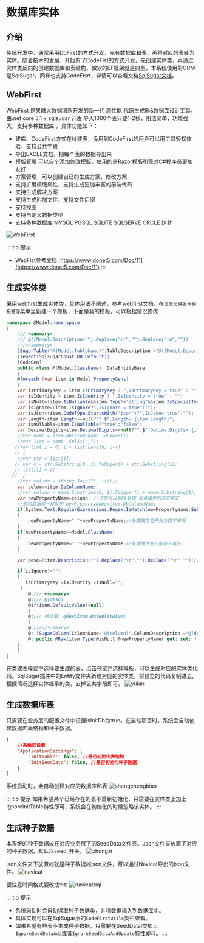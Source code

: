 <!-- CodeFirst  -->

# 数据库实体

## 介绍
传统开发中，通常采用DbFirst的方式开发，先有数据库和表，再将对应的表转为实体。随着技术的发展，开始有了CodeFist的方式开发，先创建实体类，再通过实体类反向的创建数据库和表结构，微软的EF框架就是典型，本系统使用的ORM是SqlSugar，同样也支持CodeFisrt，详情可以查看文档[SqlSugar文档](https://www.donet5.com/Doc/1/1206)。

## WebFirst
WebFirst  是果糖大数据团队开发的新一代 高性能 代码生成器&数据库设计工具，由.net core 3.1 + sqlsugar 开发 导入1000个表只要1-2秒，用法简单，功能强大，支持多种数据库 ，具体功能如下：

- 建库、CodeFirst方式在线建表，没用到CodeFirst的用户可以用工具轻松体验，支持公共字段
- 导出EXCEL文档，把每个表的数据导出来
- 模版管理 可以自个添加修改模版，使用的是Razor模版引擎对C#程序员更加友好
- 方案管理，可以创建自已的生成方案，修改方案
- 支持扩展模版属性，支持生成更加丰富的前端代码
- 支持生成解决方案
- 支持生成附加文件，支持文件后缀
- 支持视图
- 支持自定义数据类型
- 支持多种数据库 MYSQL PGSQL SQLITE SQLSERVE  ORCLE  达梦

![WebFirst](/startapi/webfirst.png)

::: tip 提示
- WebFist参考文档 [https://www.donet5.com/Doc/11](https://www.donet5.com/Doc/11)
:::

## 生成实体类
采用webfirst生成实体类，具体用法不阐述，参考webfirst文档，在`自定义模板`->`模板管理`菜单里新建一个模板，下面是我的模板，可以根据情况修改

```csharp
namespace @Model.name_space
{
    /// <summary>
    /// @((Model.Description+"").Replace("\r","").Replace("\n",""))
    ///</summary>
    [SugarTable("@(Model.TableName)",TableDescription ="@((Model.Description+"").Replace("\r","").Replace("\n",""))")]
    [Tenant(SqlsugarConst.DB_Default)]
    [CodeGen]
    public class @(Model.ClassName): DataEntityBase
    {
    @foreach (var item in Model.PropertyGens)
    {
    var isPrimaryKey = item.IsPrimaryKey ? ",IsPrimaryKey = true" : "";
    var isIdentity = item.IsIdentity ? ",IsIdentity = true" : "";
    var isNull=(item.IsNullable&&item.Type!="string"&&item.IsSpecialType==false&&item.Type!="byte[]")?"?":"";
    var isIgnore=(item.IsIgnore?",IsIgnore = true":"");
    var isJson=(item.CodeType.StartsWith("json")?",IsJson= true":"");
    var Length=item.Length==null?"":$",Length= {item.Length}";
    var isnullable=item.IsNullable?"true":"false";    
    var DecimalDigits=item.DecimalDigits==null?"":$",DecimalDigits= {item.DecimalDigits}";
    //var name = item.DbColumnName.ToLower();
    //var list = name .Split("_");
   //for (int i = 0; i < list.Length; i++)
   // {
    //var str = list[i];
   // var c = str.Substring(0, 1).ToUpper() + str.Substring(1);
   // list[i] = c;
  //  }
    //var column = string.Join("", list);
    var column=item.DbColumnName;
    //var column = name.Substring(0, 1).ToUpper() + name.Substring(1);
    var newPropertyName=column; //这里可以用C#处理 实体属性的显式格式
    //想和数据库一样就用 newPropertyName=item.DbColumnName
    if(System.Text.RegularExpressions.Regex.IsMatch(newPropertyName.Substring(0,1), "[0-9]"))
    {
        newPropertyName="_"+newPropertyName;//处理属性名开头为数字情况
    }
    if(newPropertyName==Model.ClassName)
    {
        newPropertyName="_"+newPropertyName;//处理属性名不能等于类名
    }

    var desc=(item.Description+"").Replace("\r","").Replace("\n","");//处理换行

    if(isIgnore!="")
    {
       isPrimaryKey =isIdentity =isNull="";
     }
        @:/// <summary>
        @:/// @(desc) 
        @if(item.DefaultValue!=null)
        {
        @:/// 默认值: @Raw(item.DefaultValue)
        }
        @:///</summary>
        @: [SugarColumn(ColumnName="@(column)",ColumnDescription ="@(desc)" @(isPrimaryKey) @(isIdentity) @(isIgnore) @(isJson) @(Length) @(DecimalDigits),IsNullable =@(isnullable))]
        @: public @Raw(item.Type)@isNull @newPropertyName{ get; set; }
    }
    }
}
```

在类建表模式中选择要生成的表，点击预览并选择模板，可以生成对应的实体类代码。SqlSugar插件中的Entity文件夹新建对应的实体类，将预览的代码复制进去,根据情况选择实体继承的类，去掉公共字段即可。
![yulan](/startapi/yulan.png)

## 生成数据库表
只需要在业务层的配置文件中设置IsInitDb为true。在启动项目时，系统会自动创建数据库表结构和种子数据。
```json
{
	//系统层设置
	"ApplicationSettings": {
		"InitTable": false, //是否初始化表结构
		"InitSeedData": false, //是否初始化种子数据
	}
}
```
系统启动时，会自动创建对应的数据库和表
![shengchengbiao](/startapi/shengchengbiao.png)

::: tip 提示
如果希望某个已经存在的表不重新初始化，只需要在实体类上加上IgnoreInitTable特性即可，系统会在初始化的时候忽略该实体。
:::

## 生成种子数据
本系统的种子数据放在对应业务层下的SeedData文件夹。Json文件夹放置了对应的种子数据，默认以seed_开头。
![zhongzi](/startapi/zhongzi.png)

json文件夹下放置的就是种子数据的json文件，可以通过Navicat导出的json文件。
![navicat](/startapi/navicat.png)

要注意时间格式要改成`YMD`
![navicatriqi](/startapi/navicatriqi.png)

::: tip 提示
- 系统启动时会自动读取种子数据类，并将数据插入到数据库中。
- 具体实现可以在SqlSugar层的`CodeFirstUtils`类中查看。
- 如果希望有些表不生成种子数据，只需要在SeedDatal类加上`IgnoreSeedDataAdd`或者`IgnoreSeedDataAddUpdate`特性即可。
:::
